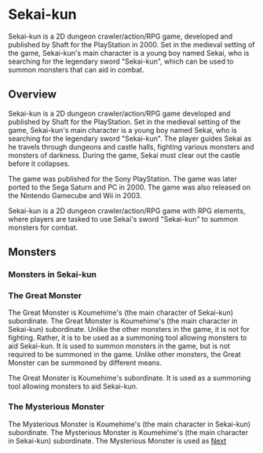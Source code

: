 # Sekai-kun

Sekai-kun is a 2D dungeon crawler/action/RPG game, developed and published by Shaft for the PlayStation in 2000. Set in the medieval setting of the game, Sekai-kun's main character is a young boy named Sekai, who is searching for the legendary sword "Sekai-kun", which can be used to summon monsters that can aid in combat.

## Overview

Sekai-kun is a 2D dungeon crawler/action/RPG game developed and published by Shaft for the PlayStation. Set in the medieval setting of the game, Sekai-kun's main character is a young boy named Sekai, who is searching for the legendary sword "Sekai-kun". The player guides Sekai as he travels through dungeons and castle halls, fighting various monsters and monsters of darkness. During the game, Sekai must clear out the castle before it collapses.

The game was published for the Sony PlayStation. The game was later ported to the Sega Saturn and PC in 2000. The game was also released on the Nintendo Gamecube and Wii in 2003.

Sekai-kun is a 2D dungeon crawler/action/RPG game with RPG elements, where players are tasked to use Sekai's sword "Sekai-kun" to summon monsters for combat.

## Monsters

### Monsters in Sekai-kun

### The Great Monster

The Great Monster is Koumehime's (the main character of Sekai-kun) subordinate. The Great Monster is Koumehime's (the main character in Sekai-kun) subordinate. Unlike the other monsters in the game, it is not for fighting. Rather, it is to be used as a summoning tool allowing monsters to aid Sekai-kun. It is used to summon monsters in the game, but is not required to be summoned in the game. Unlike other monsters, the Great Monster can be summoned by different means.

The Great Monster is Koumehime's subordinate. It is used as a summoning tool allowing monsters to aid Sekai-kun.

### The Mysterious Monster

The Mysterious Monster is Koumehime's (the main character in Sekai-kun) subordinate. The Mysterious Monster is Koumehime's (the main character in Sekai-kun) subordinate. The Mysterious Monster is used as
[Next](159.md)